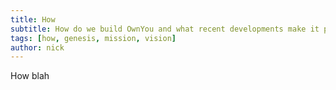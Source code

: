 ```yaml
---
title: How
subtitle: How do we build OwnYou and what recent developments make it possible
tags: [how, genesis, mission, vision]
author: nick
---
```


How blah
